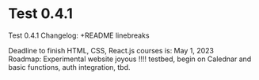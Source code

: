 # Test 0.4.1
 Test 0.4.1 Changelog:
  +README linebreaks

Deadline to finish HTML, CSS, React.js courses is: May 1, 2023<br>
Roadmap: Experimental website joyous !!!! testbed, begin on Calednar and basic functions, auth integration, tbd.
